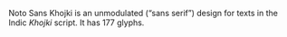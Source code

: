 Noto Sans Khojki is an unmodulated (“sans serif”) design for texts in the Indic _Khojki_ script. It has 177 glyphs.